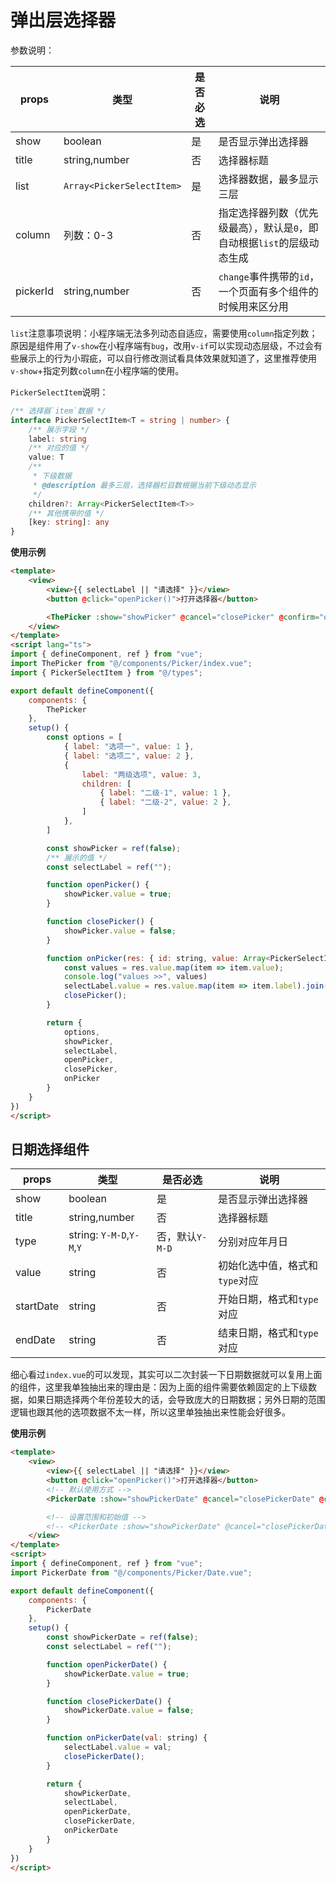 # 弹出层选择器

参数说明：

| props |  类型 | 是否必选 | 说明 |
| --- | --- | --- | --- | 
| show | boolean | 是 | 是否显示弹出选择器 |
| title | string,number | 否 | 选择器标题 |
| list | `Array<PickerSelectItem>` | 是 | 选择器数据，最多显示三层 |
| column | 列数：0-3 | 否 | 指定选择器列数（优先级最高），默认是`0`，即自动根据`list`的层级动态生成 |
| pickerId | string,number | 否 | `change`事件携带的`id`，一个页面有多个组件的时候用来区分用 |

`list`注意事项说明：小程序端无法多列动态自适应，需要使用`column`指定列数；原因是组件用了`v-show`在小程序端有`bug`，改用`v-if`可以实现动态层级，不过会有些展示上的行为小瑕疵，可以自行修改测试看具体效果就知道了，这里推荐使用`v-show`+指定列数`column`在小程序端的使用。

`PickerSelectItem`说明：

```ts
/** 选择器`item`数据 */
interface PickerSelectItem<T = string | number> {
    /** 展示字段 */
    label: string
    /** 对应的值 */
    value: T
    /**
     * 下级数据
     * @description 最多三层，选择器栏目数根据当前下级动态显示
     */
    children?: Array<PickerSelectItem<T>>
    /** 其他携带的值 */
    [key: string]: any
}
```

**使用示例**

```html
<template>
    <view>
        <view>{{ selectLabel || "请选择" }}</view>
        <button @click="openPicker()">打开选择器</button>

        <ThePicker :show="showPicker" @cancel="closePicker" @confirm="onPicker" :list="options" />
    </view>
</template>
<script lang="ts">
import { defineComponent, ref } from "vue";
import ThePicker from "@/components/Picker/index.vue";
import { PickerSelectItem } from "@/types";

export default defineComponent({
    components: {
        ThePicker
    },
    setup() {
        const options = [
            { label: "选项一", value: 1 },
            { label: "选项二", value: 2 },
            {
                label: "两级选项", value: 3,
                children: [
                    { label: "二级-1", value: 1 },
                    { label: "二级-2", value: 2 },
                ]
            },
        ]

        const showPicker = ref(false);
        /** 展示的值 */
        const selectLabel = ref("");

        function openPicker() {
            showPicker.value = true;
        }

        function closePicker() {
            showPicker.value = false;
        }

        function onPicker(res: { id: string, value: Array<PickerSelectItem<number>> }) {
            const values = res.value.map(item => item.value);
            console.log("values >>", values)
            selectLabel.value = res.value.map(item => item.label).join("-");
            closePicker();
        }

        return {
            options,
            showPicker,
            selectLabel,
            openPicker,
            closePicker,
            onPicker
        }
    }
})
</script>
```

## 日期选择组件

| props |  类型 | 是否必选 | 说明 |
| --- | --- | --- | --- | 
| show | boolean | 是 | 是否显示弹出选择器 |
| title | string,number | 否 | 选择器标题 |
| type | string: `Y-M-D`,`Y-M`,`Y` | 否，默认`Y-M-D` | 分别对应年月日 |
| value | string | 否 | 初始化选中值，格式和`type`对应 |
| startDate | string | 否 | 开始日期，格式和`type`对应 |
| endDate | string | 否 | 结束日期，格式和`type`对应 |

细心看过`index.vue`的可以发现，其实可以二次封装一下日期数据就可以复用上面的组件，这里我单独抽出来的理由是：因为上面的组件需要依赖固定的上下级数据，如果日期选择两个年份差较大的话，会导致庞大的日期数据；另外日期的范围逻辑也跟其他的选项数据不太一样，所以这里单独抽出来性能会好很多。

**使用示例**

```html
<template>
    <view>
        <view>{{ selectLabel || "请选择" }}</view>
        <button @click="openPicker()">打开选择器</button>
        <!-- 默认使用方式 -->
        <PickerDate :show="showPickerDate" @cancel="closePickerDate" @confirm="onPickerDate" />

        <!-- 设置范围和初始值 -->
        <!-- <PickerDate :show="showPickerDate" @cancel="closePickerDate" @confirm="onPickerDate" value="2020-06-08" startDate="2019-03-12" endDate="2021-02-04" /> -->
    </view>
</template>
<script>
import { defineComponent, ref } from "vue";
import PickerDate from "@/components/Picker/Date.vue";

export default defineComponent({
    components: {
        PickerDate
    },
    setup() {
        const showPickerDate = ref(false);
        const selectLabel = ref("");

        function openPickerDate() {
            showPickerDate.value = true;
        }

        function closePickerDate() {
            showPickerDate.value = false;
        }

        function onPickerDate(val: string) {
            selectLabel.value = val;
            closePickerDate();
        }

        return {
            showPickerDate,
            selectLabel,
            openPickerDate,
            closePickerDate,
            onPickerDate
        }
    }
})
</script>
```
